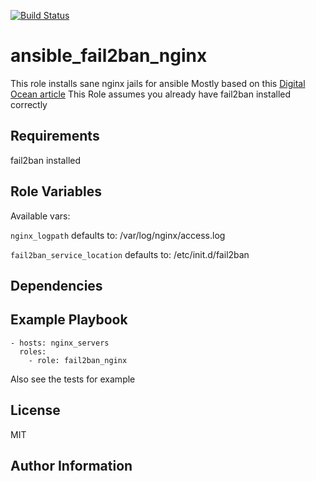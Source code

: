 
[![Build Status](https://travis-ci.org/alonisser/ansible_fail2ban_nginx.svg)](https://travis-ci.org/alonisser/ansible_fail2ban_nginx)

ansible_fail2ban_nginx
======================

This role installs sane nginx jails for ansible
Mostly based on this [Digital Ocean article](https://www.digitalocean.com/community/tutorials/how-to-protect-an-nginx-server-with-fail2ban-on-ubuntu-14-04)
This Role assumes you already have fail2ban installed correctly

Requirements
------------

fail2ban installed


Role Variables
--------------

Available vars:

`nginx_logpath` defaults to: /var/log/nginx/access.log

`fail2ban_service_location` defaults to: /etc/init.d/fail2ban

Dependencies
------------


Example Playbook
----------------


    - hosts: nginx_servers
      roles:
        - role: fail2ban_nginx
         
Also see the tests for example

License
-------

MIT

Author Information
------------------


